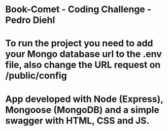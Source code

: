 # Book-Comet - Coding Challenge - Pedro Diehl

# To run the project you need to add your Mongo database url to the .env file, also change the URL request on /public/config

# App developed with Node (Express), Mongoose (MongoDB) and a simple swagger with HTML, CSS and JS.